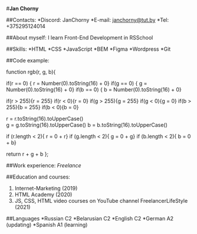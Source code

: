 #**Jan Chorny**

##Contacts:
*Discord: JanChorny
*E-mail: janchorny@tut.by
*Tel: +375295124014

##About myself:
I learn Front-End Development in RSSchool

##Skills:
*HTML
*CSS
*JavaScript
*BEM
*Figma
*Wordpress
*Git

##Code example:

function rgb(r, g, b){
 
  if(r == 0) { r = Number(0).toString(16) + 0}
  if(g == 0) { g = Number(0).toString(16)  + 0}
  if(b == 0) { b = Number(0).toString(16)  + 0}
  
  if(r > 255){r = 255}
  if(r < 0){r = 0}
  if(g > 255){g = 255}
  if(g < 0){g = 0}
  if(b > 255){b = 255}
  if(b < 0){b = 0}

  r = r.toString(16).toUpperCase()     
  g = g.toString(16).toUpperCase() 
  b = b.toString(16).toUpperCase()

  if (r.length < 2){ r = 0 + r}
  if (g.length < 2){ g = 0 + g}
  if (b.length < 2){ b = 0 + b}

  return r + g + b
};

##Work experience:
_Freelance_

##Education and courses:
1. Internet-Marketing (2019)
2. HTML Academy (2020)
3. JS, CSS, HTML video courses on YouTube channel FreelancerLifeStyle (2021)

##Languages
*Russian C2
*Belarusian C2
*English C2
*German A2 (updating)
*Spanish A1 (learning)